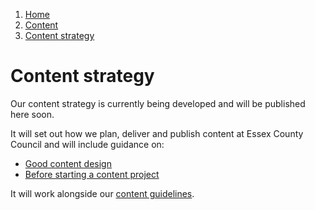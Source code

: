 1.  [Home](/docs/core/contents)
2.  [Content](/docs/core/content/overview)
3.  [Content strategy](#)

# Content strategy

Our content strategy is currently being developed and will be published here soon.

It will set out how we plan, deliver and publish content at Essex County Council and will include guidance on:
*   [Good content design](/docs/core/content/good-content-design)
*   [Before starting a content project](/docs/core/content/before-starting-a-content-project)

It will work alongside our [content guidelines](/docs/core/content/guidelines/overview).
